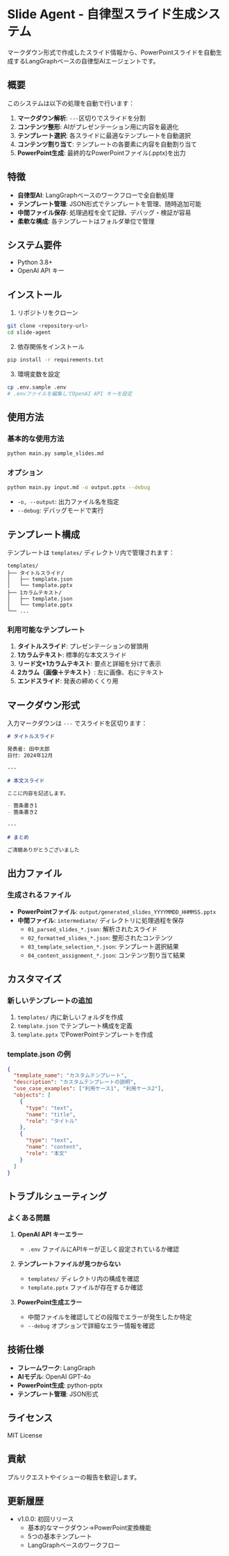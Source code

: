 # Slide Agent - 自律型スライド生成システム

マークダウン形式で作成したスライド情報から、PowerPointスライドを自動生成するLangGraphベースの自律型AIエージェントです。

## 概要

このシステムは以下の処理を自動で行います：

1. **マークダウン解析**: `---`区切りでスライドを分割
2. **コンテンツ整形**: AIがプレゼンテーション用に内容を最適化
3. **テンプレート選択**: 各スライドに最適なテンプレートを自動選択
4. **コンテンツ割り当て**: テンプレートの各要素に内容を自動割り当て
5. **PowerPoint生成**: 最終的なPowerPointファイル(.pptx)を出力

## 特徴

- **自律型AI**: LangGraphベースのワークフローで全自動処理
- **テンプレート管理**: JSON形式でテンプレートを管理、随時追加可能
- **中間ファイル保存**: 処理過程を全て記録、デバッグ・検証が容易
- **柔軟な構成**: 各テンプレートはフォルダ単位で管理

## システム要件

- Python 3.8+
- OpenAI API キー

## インストール

1. リポジトリをクローン
```bash
git clone <repository-url>
cd slide-agent
```

2. 依存関係をインストール
```bash
pip install -r requirements.txt
```

3. 環境変数を設定
```bash
cp .env.sample .env
# .envファイルを編集してOpenAI API キーを設定
```

## 使用方法

### 基本的な使用方法

```bash
python main.py sample_slides.md
```

### オプション

```bash
python main.py input.md -o output.pptx --debug
```

- `-o, --output`: 出力ファイル名を指定
- `--debug`: デバッグモードで実行

## テンプレート構成

テンプレートは `templates/` ディレクトリ内で管理されます：

```
templates/
├── タイトルスライド/
│   ├── template.json
│   └── template.pptx
├── 1カラムテキスト/
│   ├── template.json
│   └── template.pptx
└── ...
```

### 利用可能なテンプレート

1. **タイトルスライド**: プレゼンテーションの冒頭用
2. **1カラムテキスト**: 標準的な本文スライド
3. **リード文+1カラムテキスト**: 要点と詳細を分けて表示
4. **2カラム（画像＋テキスト）**: 左に画像、右にテキスト
5. **エンドスライド**: 発表の締めくくり用

## マークダウン形式

入力マークダウンは `---` でスライドを区切ります：

```markdown
# タイトルスライド

発表者: 田中太郎
日付: 2024年12月

---

# 本文スライド

ここに内容を記述します。

- 箇条書き1
- 箇条書き2

---

# まとめ

ご清聴ありがとうございました
```

## 出力ファイル

### 生成されるファイル

- **PowerPointファイル**: `output/generated_slides_YYYYMMDD_HHMMSS.pptx`
- **中間ファイル**: `intermediate/` ディレクトリに処理過程を保存
  - `01_parsed_slides_*.json`: 解析されたスライド
  - `02_formatted_slides_*.json`: 整形されたコンテンツ
  - `03_template_selection_*.json`: テンプレート選択結果
  - `04_content_assignment_*.json`: コンテンツ割り当て結果

## カスタマイズ

### 新しいテンプレートの追加

1. `templates/` 内に新しいフォルダを作成
2. `template.json` でテンプレート構成を定義
3. `template.pptx` でPowerPointテンプレートを作成

### template.json の例

```json
{
  "template_name": "カスタムテンプレート",
  "description": "カスタムテンプレートの説明",
  "use_case_examples": ["利用ケース1", "利用ケース2"],
  "objects": [
    {
      "type": "text",
      "name": "title",
      "role": "タイトル"
    },
    {
      "type": "text",
      "name": "content",
      "role": "本文"
    }
  ]
}
```

## トラブルシューティング

### よくある問題

1. **OpenAI API キーエラー**
   - `.env` ファイルにAPIキーが正しく設定されているか確認

2. **テンプレートファイルが見つからない**
   - `templates/` ディレクトリ内の構成を確認
   - `template.pptx` ファイルが存在するか確認

3. **PowerPoint生成エラー**
   - 中間ファイルを確認してどの段階でエラーが発生したか特定
   - `--debug` オプションで詳細なエラー情報を確認

## 技術仕様

- **フレームワーク**: LangGraph
- **AIモデル**: OpenAI GPT-4o
- **PowerPoint生成**: python-pptx
- **テンプレート管理**: JSON形式

## ライセンス

MIT License

## 貢献

プルリクエストやイシューの報告を歓迎します。

## 更新履歴

- v1.0.0: 初回リリース
  - 基本的なマークダウン→PowerPoint変換機能
  - 5つの基本テンプレート
  - LangGraphベースのワークフロー
